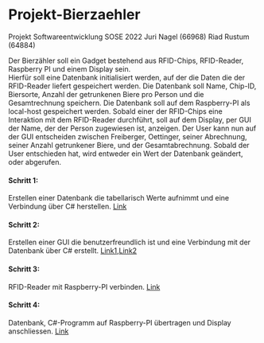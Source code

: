 # Projekt-Bierzaehler
Projekt Softwareentwicklung SOSE 2022 Juri Nagel (66968) Riad Rustum (64884)

Der Bierzähler soll ein Gadget bestehend aus RFID-Chips, RFID-Reader, Raspberry PI und einem Display sein.<br>
Hierfür soll eine Datenbank initialisiert werden, auf der die Daten die der RFID-Reader liefert gespeichert werden. Die Datenbank soll Name, Chip-ID, 
Biersorte, Anzahl der getrunkenen Biere pro Person und die Gesamtrechnung speichern. Die Datenbank soll auf dem Raspberry-PI als 
local-host gespeichert werden. Sobald einer der RFID-Chips eine Interaktion mit dem RFID-Reader durchführt, soll auf dem Display, per GUI der Name, der der Person zugewiesen ist, anzeigen.
Der User kann nun auf der GUI entscheiden zwischen Freiberger, Oettinger, seiner Abrechnung, seiner Anzahl getrunkener Biere, und der Gesamtabrechnung.
Sobald der User entschieden hat, wird entweder ein Wert der Datenbank geändert, oder abgerufen. <br> 

#### Schritt 1:<br> 
Erstellen einer Datenbank die tabellarisch Werte aufnimmt und eine Verbindung über C# herstellen. [Link](https://github.com/Ifi-Softwareentwicklung-SoSe2022/Projekt-Bierzaehler/blob/Dokumentation/Datenbanksystem.md) <br>
#### Schritt 2:<br> 
Erstellen einer GUI die benutzerfreundlich ist und eine Verbindung mit der Datenbank über C# erstellt. [Link1](https://github.com/Ifi-Softwareentwicklung-SoSe2022/Projekt-Bierzaehler/blob/Dokumentation/Versuch%20des%20vollständigen%20Programms.md),[Link2](https://github.com/Ifi-Softwareentwicklung-SoSe2022/Projekt-Bierzaehler/blob/Dokumentation/Planung%20des%20UI)
<br> 
#### Schritt 3: <br> 
RFID-Reader mit Raspberry-PI verbinden. [Link](https://github.com/Ifi-Softwareentwicklung-SoSe2022/Projekt-Bierzaehler/blob/Dokumentation/RFID-Reader.md) <br>
#### Schritt 4: <br> 
Datenbank, C#-Programm auf Raspberry-PI übertragen und Display anschliessen. [Link](https://github.com/Ifi-Softwareentwicklung-SoSe2022/Projekt-Bierzaehler/blob/Dokumentation/Raspberry%20PI%204%20vorbereiten.md) <br>






